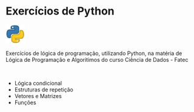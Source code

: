 <h1> Exercícios de Python </h1> <img src="./img/python-logo.png" width="50px" height="50px" />

 <p> Exercícios de lógica de programação, utilizando Python, na matéria de Lógica de Programação e Algoritimos do curso Ciência de Dados - Fatec </p>
<br />
<ul>
  <li>Lógica condicional</li>
  <li>Estruturas de repetição</li>
  <li>Vetores e Matrizes</li>
  <li>Funções</li>
</ul>